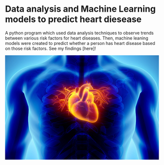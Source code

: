 # Data analysis and Machine Learning models to predict heart diesease

A python program which used data analysis techniques to observe trends between various risk factors for heart diseases. Then, machine leaning models were created to predict whether a person has heart disease based on those risk factors. See my findings [here]!


<img src="heart_illustration.jpg" width="750">

